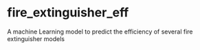 # fire_extinguisher_eff
A machine Learning model to predict the efficiency of several fire extinguisher models
